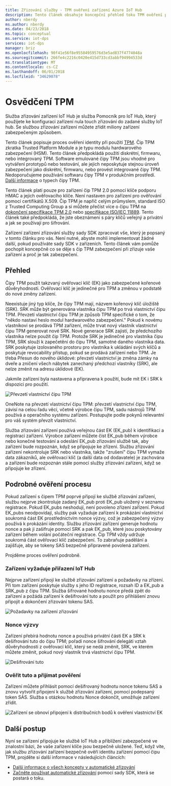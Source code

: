 ```yaml
---
title: Zřizování služby - TPM ověření zařízení Azure IoT Hub
description: Tento článek obsahuje koncepční přehled toku TPM ověření pomocí služby zřizování zařízení IoT.
author: nberdy
ms.author: nberdy
ms.date: 04/23/2018
ms.topic: conceptual
ms.service: iot-dps
services: iot-dps
manager: briz
ms.openlocfilehash: 90f41e56f8e95584959576d3e5ad837f4774048a
ms.sourcegitcommit: 266fe4c2216c0420e415d733cd3abbf94994533d
ms.translationtype: MT
ms.contentlocale: cs-CZ
ms.lasthandoff: 06/01/2018
ms.locfileid: "34629078"
---
```

# <a name="tpm-attestation"></a>Osvědčení TPM

Služba zřizování zařízení IoT Hub je služba Pomocník pro IoT Hub, který použijete ke konfiguraci zařízení nula touch zřizování do zadané služby IoT hub. Se službou zřizování zařízení můžete zřídit miliony zařízení zabezpečeným způsobem.

Tento článek popisuje proces ověření identity při použití [TPM](./concepts-device.md). Čip TPM zkratka Trusted Platform Module a je typu modulu hardwarového zabezpečení (HSM). Tento článek předpokládá použití diskrétní, firmwaru, nebo integrovaný TPM. Software emulované čipy TPM jsou vhodné pro vytváření prototypů nebo testování, ale jejich neposkytuje stejnou úroveň zabezpečení jako diskrétní, firmwaru, nebo provést integrované čipy TPM. Nedoporučujeme používání softwaru čipy TPM v produkčním prostředí. [Další informace](http://trustedcomputinggroup.org/wp-content/uploads/TPM-2.0-A-Brief-Introduction.pdf) o typech čipy TPM.

Tento článek platí pouze pro zařízení čip TPM 2.0 pomocí klíče podporu HMAC a jejich ověřovacího klíče. Není nastaven pro zařízení pro ověřování pomocí certifikátů X.509. Čip TPM je napříč celým průmyslem, standard ISO z Trusted Computing Group a si můžete přečíst více o čipu TPM na [dokončení specifikace TPM 2.0](https://trustedcomputinggroup.org/tpm-library-specification/) nebo [specifikace ISO/IEC 11889](https://www.iso.org/standard/66510.html). Tento článek také předpokládá, že jste obeznámeni s páry klíčů veřejný a privátní a jak se používají pro šifrování.

Zařízení zařízení zřizování služby sady SDK zpracovat vše, který je popsaný v tomto článku pro vás. Není nutné, abyste mohli implementovat žádné další, pokud používáte sady SDK v zařízeních. Tento článek vám pomůže pochopit koncepčně co se děje s čip TPM zabezpečení při zřizuje vaše zařízení a proč je tak zabezpečení.

## <a name="overview"></a>Přehled

Čipy TPM použít takzvaný ověřovací klíč (EK) jako zabezpečené kořenové důvěryhodnosti. Ověřovací klíč je jedinečné pro TPM a změnou v podstatě do nové změny zařízení.

Neexistuje jiný typ klíče, že čipy TPM mají, názvem kořenový klíč úložiště (SRK). SRK může být generována vlastníka čipu TPM po trvá vlastnictví čipu TPM. Převzetí vlastnictví čipu TPM je způsob TPM specifické o tom, že "někdo nastaví heslo modul hardwarového zabezpečení." Pokud k novému vlastníkovi se prodává TPM zařízení, může trvat nový vlastník vlastnictví čipu TPM generovat nové SRK. Nové generace SRK zajistí, že předchozího vlastníka nelze použít čip TPM. Protože SRK je jedinečné pro vlastníka čipu TPM, SRK slouží k zapečetění do čipu TPM, samotné daného vlastníka data. SRK poskytuje izolovaného prostoru pro vlastníka k ukládání svých klíčů a poskytuje revocability přístup, pokud se prodává zařízení nebo TPM. Je třeba Přesun do nového úklidové: převzetí vlastnictví je změna zámky na dveře a zničení všech nábytek zanechaný předchozí vlastníky (SRK), ale nelze změnit na adresu úklidové (EK).

Jakmile zařízení byla nastavena a připravena k použití, bude mít EK i SRK k dispozici pro použití.

![Převzetí vlastnictví čipu TPM](./media/concepts-tpm-attestation/tpm-ownership.png)

OneNote na převzetí vlastnictví čipu TPM: převzetí vlastnictví čipu TPM, závisí na celou řadu věcí, včetně výrobce čipu TPM, sadu nástrojů TPM používá a operačního systému zařízení. Postupujte podle pokynů relevantní pro váš systém převzít vlastnictví.

Služba zřizování zařízení používá veřejnou část EK (EK_pub) k identifikaci a registraci zařízení. Výrobce zařízení můžete číst EK_pub během výrobce nebo konečné testování a odeslání EK_pub zřizování službě tak, aby zařízení bude rozpoznán, když se připojuje ke zřízení. Službu zřizování zařízení nekontroluje SRK nebo vlastníka, takže "zrušení" čipu TPM vymaže data zákazníků, ale ověřovací klíč (a další data od dodavatele) je zachována a zařízení bude rozpoznán stále pomocí služby zřizování zařízení, když se připojuje ke zřízení.

## <a name="detailed-attestation-process"></a>Podrobné ověření procesu

Pokud zařízení s čipem TPM poprvé připojí ke službě zřizování zařízení, službu nejprve zkontroluje zadaný EK_pub proti EK_pub uložený v seznamu registrace. Pokud EK_pubs neshodují, není povoleno zřízení zařízení. Pokud EK_pubs neodpovídají, služby pak vyžaduje zařízení k prokázání vlastnictví soukromá část EK prostřednictvím nonce výzvy, což je zabezpečený výzvy používá k prokázání identity. Službu zřizování zařízení generuje hodnotu nonce a pak ji zašifruje pomocí SRK a pak EK_pub, které jsou poskytovány zařízení během volání počáteční registrace. Čip TPM vždy udržuje soukromá část ověřovací klíč zabezpečení. To zabraňuje padělání a zajišťuje, aby se tokeny SAS bezpečně připravené povolená zařízení.

Projděme proces ověření podrobně.

### <a name="device-requests-an-iot-hub-assignment"></a>Zařízení vyžaduje přiřazení IoT Hub

Nejprve zařízení připojí ke službě zřizování zařízení a požadavky na zřízení. Při tom zařízení poskytuje služby s jeho ID registrace, rozsah ID a EK_pub a SRK_pub z čipu TPM. Služba šifrované hodnotu nonce předá zpět do zařízení a požádá zařízení k dešifrování tuto a použít pro přihlášení znovu připojit a dokončení zřizování tokenu SAS.

![Požadavky na zařízení zřizování](./media/concepts-tpm-attestation/step-one-request-provisioning.png)

### <a name="nonce-challenge"></a>Nonce výzvy

Zařízení přebírá hodnotu nonce a používá privátní části EK a SRK k dešifrování tuto do čipu TPM; pořadí nonce šifrování delegáti vztah důvěryhodnosti z ověřovací klíč, který se nedá změnit, SRK, ve kterém můžete změnit, pokud nový vlastník trvá vlastnictví čipu TPM.

![Dešifrování tuto](./media/concepts-tpm-attestation/step-two-nonce.png)

### <a name="validate-the-nonce-and-receive-credentials"></a>Ověřit tuto a přijímat pověření

Zařízení můžete přihlásit pomocí dešifrovaný hodnotu nonce tokenu SAS a znovu vytvořit připojení k službě zřizování zařízení, pomocí podepsaný token SAS. Služba s otázkou hodnotu Nonce dokončit, umožňuje zařízení zřídit.

![Zařízení se obnoví připojení k distribučních bodů k ověření vlastnictví EK](./media/concepts-tpm-attestation/step-three-validation.png)

## <a name="next-steps"></a>Další postup

Nyní se zařízení připojuje ke službě IoT Hub a přiblížení zabezpečené ve znalostní bázi, že vaše zařízení klíče jsou bezpečně uložené. Teď, když víte, jak službu zřizování zařízení bezpečně ověří identitu zařízení pomocí čipu TPM, projděte si další informace v následujících článcích:

* [Další informace o všech koncepty v automatické zřizování](./concepts-auto-provisioning.md)
* [Začněte používat automatické zřizování](./quick-setup-auto-provision.md) pomocí sady SDK, která se postará o toku.
